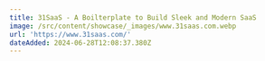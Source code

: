 ```yaml
---
title: 31SaaS - A Boilterplate to Build Sleek and Modern SaaS
image: /src/content/showcase/_images/www.31saas.com.webp
url: 'https://www.31saas.com/'
dateAdded: 2024-06-28T12:08:37.380Z
---
```


